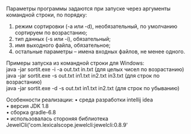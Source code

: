 Параметры программы задаются при запуске через аргументы командной строки, по порядку:
1. режим сортировки (-a или -d), необязательный, по умолчанию сортируем по возрастанию;
2. тип данных (-s или -i), обязательный;
3. имя выходного файла, обязательное;
4. остальные параметры – имена входных файлов, не менее одного.

Примеры запуска из командной строки для Windows:  
java -jar sortit.exe -i -a out.txt in.txt (для целых чисел по возрастанию)    
java -jar sortit.exe -s out.txt in1.txt in2.txt in3.txt (для строк по возрастанию)  
java -jar sortit.exe -d -s out.txt in1.txt in2.txt (для строк по убыванию)  

Особенности реализации:
• среда разработки intellij idea  
• версия JDK 1.8  
• сборка gradle-6.8  
• использовалась стороняя библиотека JewelCli('com.lexicalscope.jewelcli:jewelcli:0.8.9'  
